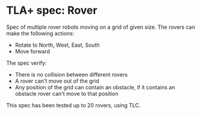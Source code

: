 # TLA+ spec: Rover

Spec of multiple rover robots moving on a grid of given size.
The rovers can make the following actions:
* Rotate to North, West, East, South
* Move forward

The spec verify:
* There is no collision between different rovers
* A rover can't move out of the grid
* Any position of the grid can contain an obstacle, if it contains an obstacle rover can't move to that position

This spec has been tested up to 20 rovers, using TLC.
